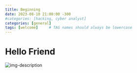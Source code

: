 ```yaml
---
title: Beginning
date: 2023-08-10 21:00:00 -300
#categories: [hacking, cyber analyst]
categories: [general]
tags: [welcome]     # TAG names should always be lowercase
---
```


# Hello Friend



<!--```python
while TruEe:

    print("see you soon...")
    break
```
# Don't run the code above, its a endless loop that may crash your system.
-->

![img-description](https://ichef.bbci.co.uk/images/ic/1200x675/p01h4hk4.jpg)
